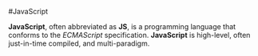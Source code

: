 #JavaScript
**JavaScript**, often abbreviated as **JS**, is a programming language that conforms to the *ECMAScript* specification. **JavaScript** is high-level, often just-in-time compiled, and multi-paradigm.